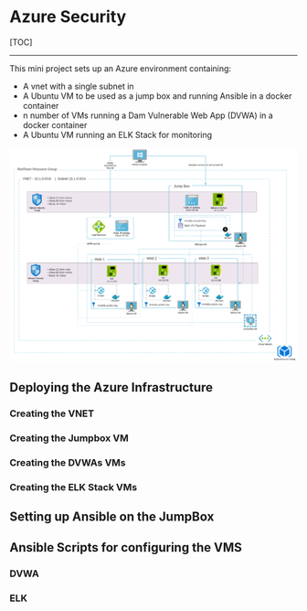 # Azure Security 

[TOC]


---



This mini project sets up an Azure environment containing:

* A vnet with a single subnet in
* A Ubuntu VM to be used as a jump box and running Ansible in a docker container
* n number of VMs running a Dam Vulnerable Web App (DVWA) in a docker container
* A Ubuntu VM running an ELK Stack for monitoring



![](images/network-diagram.png)



## Deploying the Azure Infrastructure 



### Creating the VNET



### Creating the Jumpbox VM



### Creating the DVWAs VMs



### Creating the ELK Stack VMs





## Setting up Ansible on the JumpBox





## Ansible Scripts for configuring the VMS



### DVWA

### ELK



